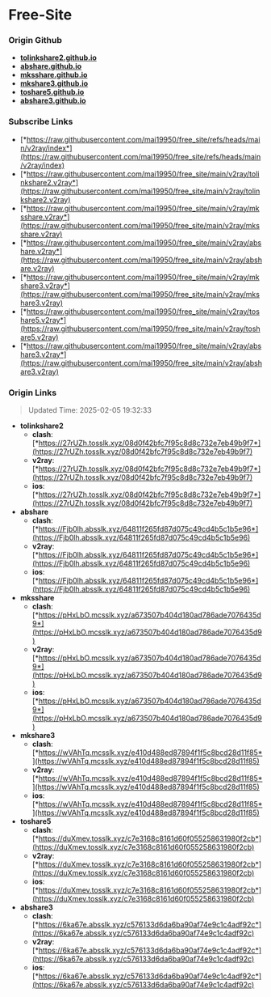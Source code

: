 # Free-Site

### Origin Github

- [**tolinkshare2.github.io**](https://github.com/tolinkshare2/tolinkshare2.github.io)
- [**abshare.github.io**](https://github.com/abshare/abshare.github.io)
- [**mksshare.github.io**](https://github.com/mksshare/mksshare.github.io)
- [**mkshare3.github.io**](https://github.com/mkshare3/mkshare3.github.io)
- [**toshare5.github.io**](https://github.com/toshare5/toshare5.github.io)
- [**abshare3.github.io**](https://github.com/abshare3/abshare3.github.io)

### Subscribe Links

- [*https://raw.githubusercontent.com/mai19950/free_site/refs/heads/main/v2ray/index*](https://raw.githubusercontent.com/mai19950/free_site/refs/heads/main/v2ray/index)
- [*https://raw.githubusercontent.com/mai19950/free_site/main/v2ray/tolinkshare2.v2ray*](https://raw.githubusercontent.com/mai19950/free_site/main/v2ray/tolinkshare2.v2ray)
- [*https://raw.githubusercontent.com/mai19950/free_site/main/v2ray/mksshare.v2ray*](https://raw.githubusercontent.com/mai19950/free_site/main/v2ray/mksshare.v2ray)
- [*https://raw.githubusercontent.com/mai19950/free_site/main/v2ray/abshare.v2ray*](https://raw.githubusercontent.com/mai19950/free_site/main/v2ray/abshare.v2ray)
- [*https://raw.githubusercontent.com/mai19950/free_site/main/v2ray/mkshare3.v2ray*](https://raw.githubusercontent.com/mai19950/free_site/main/v2ray/mkshare3.v2ray)
- [*https://raw.githubusercontent.com/mai19950/free_site/main/v2ray/toshare5.v2ray*](https://raw.githubusercontent.com/mai19950/free_site/main/v2ray/toshare5.v2ray)
- [*https://raw.githubusercontent.com/mai19950/free_site/main/v2ray/abshare3.v2ray*](https://raw.githubusercontent.com/mai19950/free_site/main/v2ray/abshare3.v2ray)

### Origin Links

> Updated Time: 2025-02-05 19:32:33

- **tolinkshare2**
  - **clash**: [*https://27rUZh.tosslk.xyz/08d0f42bfc7f95c8d8c732e7eb49b9f7*](https://27rUZh.tosslk.xyz/08d0f42bfc7f95c8d8c732e7eb49b9f7)
  - **v2ray**: [*https://27rUZh.tosslk.xyz/08d0f42bfc7f95c8d8c732e7eb49b9f7*](https://27rUZh.tosslk.xyz/08d0f42bfc7f95c8d8c732e7eb49b9f7)
  - **ios**: [*https://27rUZh.tosslk.xyz/08d0f42bfc7f95c8d8c732e7eb49b9f7*](https://27rUZh.tosslk.xyz/08d0f42bfc7f95c8d8c732e7eb49b9f7)
- **abshare**
  - **clash**: [*https://Fjb0lh.absslk.xyz/64811f265fd87d075c49cd4b5c1b5e96*](https://Fjb0lh.absslk.xyz/64811f265fd87d075c49cd4b5c1b5e96)
  - **v2ray**: [*https://Fjb0lh.absslk.xyz/64811f265fd87d075c49cd4b5c1b5e96*](https://Fjb0lh.absslk.xyz/64811f265fd87d075c49cd4b5c1b5e96)
  - **ios**: [*https://Fjb0lh.absslk.xyz/64811f265fd87d075c49cd4b5c1b5e96*](https://Fjb0lh.absslk.xyz/64811f265fd87d075c49cd4b5c1b5e96)
- **mksshare**
  - **clash**: [*https://pHxLbO.mcsslk.xyz/a673507b404d180ad786ade7076435d9*](https://pHxLbO.mcsslk.xyz/a673507b404d180ad786ade7076435d9)
  - **v2ray**: [*https://pHxLbO.mcsslk.xyz/a673507b404d180ad786ade7076435d9*](https://pHxLbO.mcsslk.xyz/a673507b404d180ad786ade7076435d9)
  - **ios**: [*https://pHxLbO.mcsslk.xyz/a673507b404d180ad786ade7076435d9*](https://pHxLbO.mcsslk.xyz/a673507b404d180ad786ade7076435d9)
- **mkshare3**
  - **clash**: [*https://wVAhTq.mcsslk.xyz/e410d488ed87894f1f5c8bcd28d11f85*](https://wVAhTq.mcsslk.xyz/e410d488ed87894f1f5c8bcd28d11f85)
  - **v2ray**: [*https://wVAhTq.mcsslk.xyz/e410d488ed87894f1f5c8bcd28d11f85*](https://wVAhTq.mcsslk.xyz/e410d488ed87894f1f5c8bcd28d11f85)
  - **ios**: [*https://wVAhTq.mcsslk.xyz/e410d488ed87894f1f5c8bcd28d11f85*](https://wVAhTq.mcsslk.xyz/e410d488ed87894f1f5c8bcd28d11f85)
- **toshare5**
  - **clash**: [*https://duXmev.tosslk.xyz/c7e3168c8161d60f055258631980f2cb*](https://duXmev.tosslk.xyz/c7e3168c8161d60f055258631980f2cb)
  - **v2ray**: [*https://duXmev.tosslk.xyz/c7e3168c8161d60f055258631980f2cb*](https://duXmev.tosslk.xyz/c7e3168c8161d60f055258631980f2cb)
  - **ios**: [*https://duXmev.tosslk.xyz/c7e3168c8161d60f055258631980f2cb*](https://duXmev.tosslk.xyz/c7e3168c8161d60f055258631980f2cb)
- **abshare3**
  - **clash**: [*https://6ka67e.absslk.xyz/c576133d6da6ba90af74e9c1c4adf92c*](https://6ka67e.absslk.xyz/c576133d6da6ba90af74e9c1c4adf92c)
  - **v2ray**: [*https://6ka67e.absslk.xyz/c576133d6da6ba90af74e9c1c4adf92c*](https://6ka67e.absslk.xyz/c576133d6da6ba90af74e9c1c4adf92c)
  - **ios**: [*https://6ka67e.absslk.xyz/c576133d6da6ba90af74e9c1c4adf92c*](https://6ka67e.absslk.xyz/c576133d6da6ba90af74e9c1c4adf92c)

